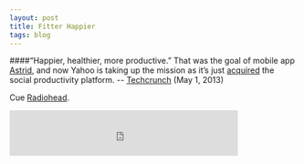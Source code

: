 ```yaml
---
layout: post
title: Fitter Happier
tags: blog
---
```


####“Happier, healthier, more productive.” That was the goal of mobile app [Astrid](http://www.astrid.com/), and now Yahoo is taking up the mission as it’s just [acquired](https://twitter.com/YahooInc/status/329721496530456576) the social productivity platform.
-- [Techcrunch](http://techcrunch.com/2013/05/01/yahoo-acquires-to-do-app-astrid/) (May 1, 2013) 

Cue [Radiohead](http://rapgenius.com/Radiohead-fitter-happier-lyrics).

<iframe width="400" height="80" src="https://rd.io/i/QHfUK1wlRA/" frameborder="0"> </iframe>
